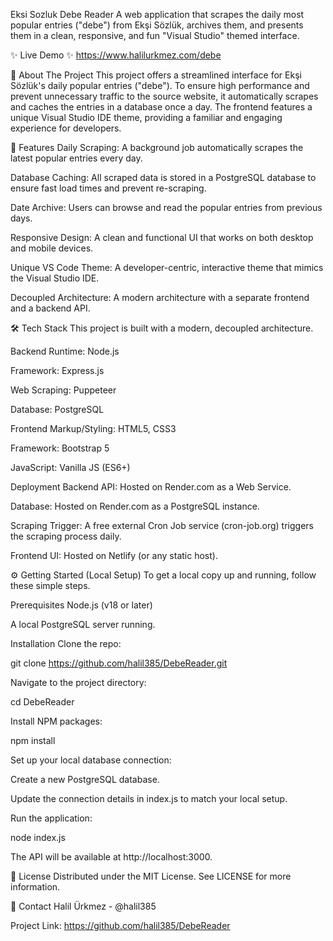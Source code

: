 Eksi Sozluk Debe Reader
A web application that scrapes the daily most popular entries ("debe") from Ekşi Sözlük, archives them, and presents them in a clean, responsive, and fun "Visual Studio" themed interface.

✨ Live Demo ✨
https://www.halilurkmez.com/debe

📖 About The Project
This project offers a streamlined interface for Ekşi Sözlük's daily popular entries ("debe"). To ensure high performance and prevent unnecessary traffic to the source website, it automatically scrapes and caches the entries in a database once a day. The frontend features a unique Visual Studio IDE theme, providing a familiar and engaging experience for developers.

🚀 Features
Daily Scraping: A background job automatically scrapes the latest popular entries every day.

Database Caching: All scraped data is stored in a PostgreSQL database to ensure fast load times and prevent re-scraping.

Date Archive: Users can browse and read the popular entries from previous days.

Responsive Design: A clean and functional UI that works on both desktop and mobile devices.

Unique VS Code Theme: A developer-centric, interactive theme that mimics the Visual Studio IDE.

Decoupled Architecture: A modern architecture with a separate frontend and a backend API.

🛠️ Tech Stack
This project is built with a modern, decoupled architecture.

Backend
Runtime: Node.js

Framework: Express.js

Web Scraping: Puppeteer

Database: PostgreSQL

Frontend
Markup/Styling: HTML5, CSS3

Framework: Bootstrap 5

JavaScript: Vanilla JS (ES6+)

Deployment
Backend API: Hosted on Render.com as a Web Service.

Database: Hosted on Render.com as a PostgreSQL instance.

Scraping Trigger: A free external Cron Job service (cron-job.org) triggers the scraping process daily.

Frontend UI: Hosted on Netlify (or any static host).

⚙️ Getting Started (Local Setup)
To get a local copy up and running, follow these simple steps.

Prerequisites
Node.js (v18 or later)

A local PostgreSQL server running.

Installation
Clone the repo:

git clone https://github.com/halil385/DebeReader.git


Navigate to the project directory:

cd DebeReader


Install NPM packages:

npm install


Set up your local database connection:

Create a new PostgreSQL database.

Update the connection details in index.js to match your local setup.

Run the application:

node index.js


The API will be available at http://localhost:3000.

📄 License
Distributed under the MIT License. See LICENSE for more information.

👤 Contact
Halil Ürkmez - @halil385

Project Link: https://github.com/halil385/DebeReader
